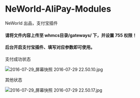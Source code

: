 # NeWorld-AliPay-Modules
NeWorld 出品，支付宝插件

#### 请将文件内容上传至 whmcs目录/gateways/ 下，并设置 755 权限！

#### 后台开启支付宝插件、填写对应参数即可使用。

支付成功状态

![2016-07-29_屏幕快照 2016-07-29 22.50.10.jpg](https://dn-neworld.qbox.me/ci4ul.jpg)

其他状态

![2016-07-29_屏幕快照 2016-07-29 22.50.17.jpg](https://dn-neworld.qbox.me/jqomt.jpg)
